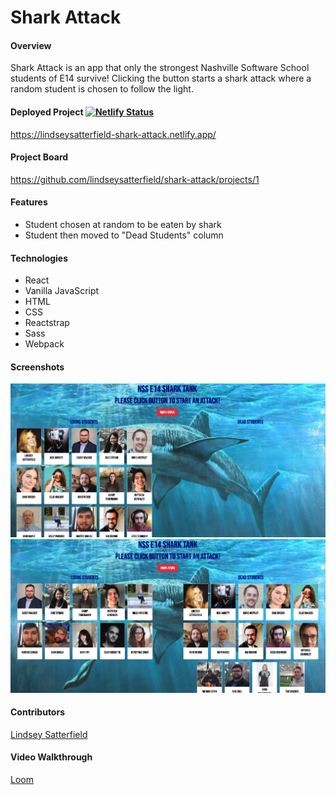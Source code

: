 # Shark Attack

#### Overview
Shark Attack is an app that only the strongest Nashville Software School students of E14 survive! Clicking the button starts a shark attack where a random student is chosen to follow the light.
#### Deployed Project [![Netlify Status](https://api.netlify.com/api/v1/badges/8baee9c2-80fb-4871-97c6-7be0057909a3/deploy-status)](https://app.netlify.com/sites/lindseysatterfield-shark-attack/deploys)
https://lindseysatterfield-shark-attack.netlify.app/

#### Project Board
https://github.com/lindseysatterfield/shark-attack/projects/1


#### Features
- Student chosen at random to be eaten by shark
- Student then moved to "Dead Students" column

#### Technologies
- React
- Vanilla JavaScript
- HTML
- CSS
- Reactstrap
- Sass
- Webpack

#### Screenshots
![](./src/assets/sharkTank1.png)
![](./src/assets/sharkTank2.png)

#### Contributors
[Lindsey Satterfield](https://github.com/lindseysatterfield)

#### Video Walkthrough
[Loom]()
